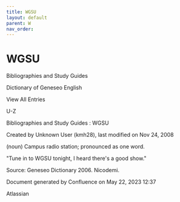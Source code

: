```yaml
---
title: WGSU
layout: default
parent: W
nav_order:
---
```


# WGSU

Bibliographies and Study Guides

Dictionary of Geneseo English

View All Entries

U-Z

Bibliographies and Study Guides : WGSU

Created by  Unknown User (kmh28), last modified on Nov 24, 2008

(noun) Campus radio station; pronounced as one word.

&quot;Tune in to WGSU tonight, I heard there's a good show.&quot;

Source: Geneseo Dictionary 2006. Nicodemi.

Document generated by Confluence on May 22, 2023 12:37

Atlassian
